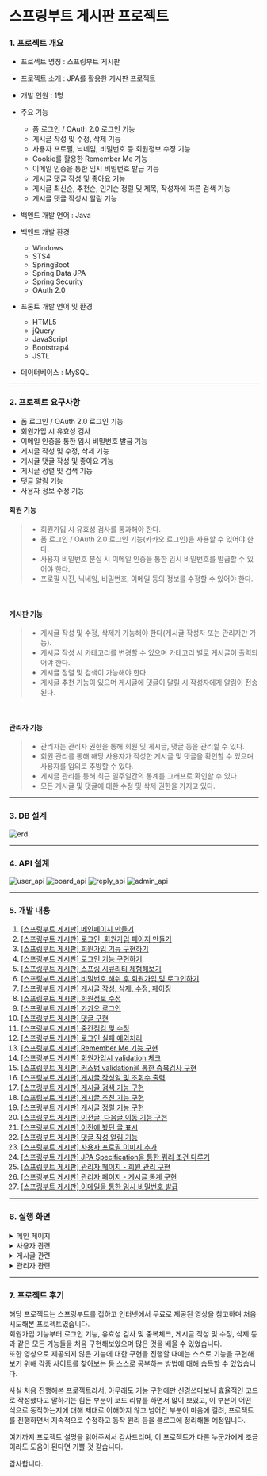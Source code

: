 # 스프링부트 게시판 프로젝트

### 1. 프로젝트 개요
- 프로젝트 명칭 : 스프링부트 게시판
- 프로젝트 소개 : JPA를 활용한 게시판 프로젝트
- 개발 인원 : 1명
- 주요 기능
	- 폼 로그인 / OAuth 2.0 로그인 기능
	- 게시글 작성 및 수정, 삭제 기능
	- 사용자 프로필, 닉네임, 비밀번호 등 회원정보 수정 기능
	- Cookie를 활용한 Remember Me 기능
	- 이메일 인증을 통한 임시 비밀번호 발급 기능
	- 게시글 댓글 작성 및 좋아요 기능
	- 게시글 최신순, 추천순, 인기순 정렬 및 제목, 작성자에 따른 검색 기능
	- 게시글 댓글 작성시 알림 기능

- 백엔드 개발 언어 : Java
- 백엔드 개발 환경
	- Windows
	- STS4
	- SpringBoot
	- Spring Data JPA
	- Spring Security
	- OAuth 2.0

- 프론트 개발 언어 및 환경
	- HTML5
	- jQuery
	- JavaScript
	- Bootstrap4
	- JSTL
- 데이터베이스 : MySQL

<hr>

### 2. 프로젝트 요구사항
- 폼 로그인 / OAuth 2.0 로그인 기능
- 회원가입 시 유효성 검사
- 이메일 인증을 통한 임시 비밀번호 발급 기능
- 게시글 작성 및 수정, 삭제 기능
- 게시글 댓글 작성 및 좋아요 기능
- 게시글 정렬 및 검색 기능
- 댓글 알림 기능
- 사용자 정보 수정 기능


#### 회원 기능
> - 회원가입 시 유효성 검사를 통과해야 한다.
> - 폼 로그인 / OAuth 2.0 로그인 기능(카카오 로그인)을 사용할 수 있어야 한다.
> - 사용자 비밀번호 분실 시 이메일 인증을 통한 임시 비밀번호를 발급할 수 있어야 한다.
> - 프로필 사진, 닉네임, 비밀번호, 이메일 등의 정보를 수정할 수 있어야 한다.

<br>

#### 게시판 기능
> - 게시글 작성 및 수정, 삭제가 가능해야 한다(게시글 작성자 또는 관리자만 가능).
> - 게시글 작성 시 카테고리를 변경할 수 있으며 카테고리 별로 게시글이 출력되어야 한다.
> - 게시글 정렬 및 검색이 가능해야 한다.
> - 게시글 추천 기능이 있으며 게시글에 댓글이 달릴 시 작성자에게 알림이 전송된다.

<br>

#### 관리자 기능
> - 관리자는 관리자 권한을 통해 회원 및 게시글, 댓글 등을 관리할 수 있다.
> - 회원 관리를 통해 해당 사용자가 작성한 게시글 및 댓글을 확인할 수 있으며 사용자를 임의로 추방할 수 있다.
> - 게시글 관리를 통해 최근 일주일간의 통계를 그래프로 확인할 수 있다.
> - 모든 게시글 및 댓글에 대한 수정 및 삭제 권한을 가지고 있다.


<hr>

### 3. DB 설계
![erd](https://user-images.githubusercontent.com/45421117/202832751-b1db63c6-ca6a-471e-8825-946c1b21c866.png)

<hr>

### 4. API 설계
![user_api](https://user-images.githubusercontent.com/45421117/200116331-ed0d41bb-2c99-46ed-be9d-ec7370a28c75.png)
![board_api](https://user-images.githubusercontent.com/45421117/200116338-fe21cd4c-892e-4f30-bf66-8f1f74547ba1.png)
![reply_api](https://user-images.githubusercontent.com/45421117/200116349-d5239ef3-3319-44f2-b917-d637dbf79f4f.png)
![admin_api](https://user-images.githubusercontent.com/45421117/200116356-0d6eed77-d5c2-45a8-8d93-417dbc03c844.png)
<hr>

### 5. 개발 내용
1. [[스프링부트 게시판] 메인페이지 만들기](https://daegwonkim.tistory.com/249)
2. [[스프링부트 게시판] 로그인, 회원가입 페이지 만들기](https://daegwonkim.tistory.com/250)
3. [[스프링부트 게시판] 회원가입 기능 구현하기](https://daegwonkim.tistory.com/252)
4. [[스프링부트 게시판] 로그인 기능 구현하기](https://daegwonkim.tistory.com/255)
5. [[스프링부트 게시판] 스프링 시큐리티 체험해보기](https://daegwonkim.tistory.com/259)
6. [[스프링부트 게시판] 비밀번호 해쉬 후 회원가입 및 로그인하기](https://daegwonkim.tistory.com/260)
7. [[스프링부트 게시판] 게시글 작성, 삭제, 수정, 페이징](https://daegwonkim.tistory.com/263)
8. [[스프링부트 게시판] 회원정보 수정](https://daegwonkim.tistory.com/266)
9. [[스프링부트 게시판] 카카오 로그인](https://daegwonkim.tistory.com/268)
10. [[스프링부트 게시판] 댓글 구현](https://daegwonkim.tistory.com/270)
11. [[스프링부트 게시판] 중간점검 및 수정](https://daegwonkim.tistory.com/319)
12. [[스프링부트 게시판] 로그인 실패 예외처리](https://daegwonkim.tistory.com/326)
13. [[스프링부트 게시판] Remember Me 기능 구현](https://daegwonkim.tistory.com/329)
14. [[스프링부트 게시판] 회원가입시 validation 체크](https://daegwonkim.tistory.com/332)
15. [[스프링부트 게시판] 커스텀 validation을 통한 중복검사 구현](https://daegwonkim.tistory.com/335)
16. [[스프링부트 게시판] 게시글 작성일 및 조회수 출력](https://daegwonkim.tistory.com/338)
17. [[스프링부트 게시판] 게시글 검색 기능 구현](https://daegwonkim.tistory.com/361)
18. [[스프링부트 게시판] 게시글 추천 기능 구현](https://daegwonkim.tistory.com/362)
19. [[스프링부트 게시판] 게시글 정렬 기능 구현](https://daegwonkim.tistory.com/363)
20. [[스프링부트 게시판] 이전글, 다음글 이동 기능 구현](https://daegwonkim.tistory.com/364)
21. [[스프링부트 게시판] 이전에 봤던 글 표시](https://daegwonkim.tistory.com/365)
22. [[스프링부트 게시판] 댓글 작성 알림 기능](https://daegwonkim.tistory.com/366)
23. [[스프링부트 게시판] 사용자 프로필 이미지 추가](https://daegwonkim.tistory.com/367)
24. [[스프링부트 게시판] JPA Specification을 통한 쿼리 조건 다루기](https://daegwonkim.tistory.com/368)
25. [[스프링부트 게시판] 관리자 페이지 - 회원 관리 구현](https://daegwonkim.tistory.com/369)
26. [[스프링부트 게시판] 관리자 페이지 - 게시글 통계 구현](https://daegwonkim.tistory.com/370)
27. [[스프링부트 게시판] 이메일을 통한 임시 비밀번호 발급](https://daegwonkim.tistory.com/371)

<hr>

### 6. 실행 화면
<details>
<summary>메인 페이지</summary>

#### 홈페이지
![home](https://user-images.githubusercontent.com/45421117/200153100-c0f5c46c-0217-49df-aeab-071078654daf.png)

#### 사이드바
![sidebar](https://user-images.githubusercontent.com/45421117/200153189-0eaca0cc-99cd-42c9-a394-99d55d7c638e.png)
</details>

<details>
<summary>사용자 관련</summary>

#### 로그인 페이지
![login](https://user-images.githubusercontent.com/45421117/200153149-7f7fa3c7-81d6-4d07-94e5-91ce7c373166.png)

#### 로그인에 실패한 경우
![login_fail](https://user-images.githubusercontent.com/45421117/200153161-47a7516d-850c-4870-b92f-6c713df81d06.png)

#### 회원가입 페이지
![join](https://user-images.githubusercontent.com/45421117/200153169-dfee9db1-6e5e-46b9-955e-4b888a4f63d0.png)

#### 회원가입에 실패한 경우
![join_fail](https://user-images.githubusercontent.com/45421117/200153177-b42685fc-bfb9-485a-9b07-b63d76b2ce9f.png)

#### 회원정보 수정 페이지
![profile](https://user-images.githubusercontent.com/45421117/200278727-1cf99a29-9907-430a-92a7-d7f87f351b3f.png)

#### 임시 비밀번호 발급 페이지
![find](https://user-images.githubusercontent.com/45421117/200153210-2daade94-337c-48f6-a062-7909fa2c8fcd.png)
</details>

<details>
<summary>게시글 관련</summary>

#### 게시글 목록 페이지
![board](https://user-images.githubusercontent.com/45421117/200153216-483deec3-a0db-462f-9aaa-ceab189bb399.png)

#### 게시글 상세보기 페이지
![board_detail](https://user-images.githubusercontent.com/45421117/200153219-2de5d063-3517-4a34-8f1e-e66d5df460a3.png)

#### 게시글 작성 페이지
![board_write](https://user-images.githubusercontent.com/45421117/200153220-f3301e64-9281-424e-93b8-8b4fc350f436.png)

#### 댓글 알림 기능
![alarm](https://user-images.githubusercontent.com/45421117/200205577-8ab46e2f-bdf0-4e1c-9be1-5fd4ab7f04fb.png)
</details>

<details>
<summary>관리자 관련</summary>

#### 회원 관리 페이지
![admin_user](https://user-images.githubusercontent.com/45421117/200153233-11f7bf85-4edb-4416-a441-222d60f44790.png)

#### 게시글 관리 모달
![admin_board](https://user-images.githubusercontent.com/45421117/200153235-83c3a225-0c0f-4f7d-bc45-b20cba032145.png)

#### 게시글 통계 페이지
![admin_data](https://user-images.githubusercontent.com/45421117/200153239-d214fe3a-9629-4c43-a0e5-e9786366efe8.png)
</details>

<hr>

### 7. 프로젝트 후기
해당 프로젝트는 스프링부트를 접하고 인터넷에서 무료로 제공된 영상을 참고하며 처음 시도해본 프로젝트였습니다.<br>
회원가입 기능부터 로그인 기능, 유효성 검사 및 중복체크, 게시글 작성 및 수정, 삭제 등과 같은 모든 기능들을 처음 구현해보았으며 많은 것을 배울 수 있었습니다.<br>
또한 영상으로 제공되지 않은 기능에 대한 구현을 진행할 때에는 스스로 기능을 구현해보기 위해 각종 사이트를 찾아보는 등 스스로 공부하는 방법에 대해 습득할 수 있었습니다.<br>

사실 처음 진행해본 프로젝트라서, 아무래도 기능 구현에만 신경쓰다보니 효율적인 코드로 작성했다고 말하기는 힘든 부분이 코드 리뷰를 하면서 많이 보였고, 이 부분이 어떤 식으로 동작하는지에 대해 제대로 이해하지 않고 넘어간 부분이 마음에 걸려, 프로젝트를 진행하면서 지속적으로 수정하고 동작 원리 등을 블로그에 정리해볼 예정입니다.<br>

여기까지 프로젝트 설명을 읽어주셔서 감사드리며, 이 프로젝트가 다른 누군가에게 조금이라도 도움이 된다면 기쁠 것 같습니다.<br>

감사합니다.
